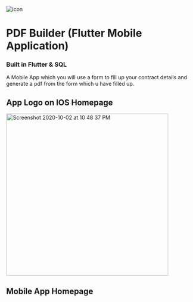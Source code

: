 ![icon](https://user-images.githubusercontent.com/22993048/94937048-a5d15e00-0501-11eb-890e-df3a4561d5e6.jpg)
# PDF Builder (Flutter Mobile Application)
### Built in Flutter & SQL
A Mobile App which you will use a form to fill up your contract details and generate a pdf from the form which u have filled up.


## App Logo on IOS Homepage
<img width="435" alt="Screenshot 2020-10-02 at 10 48 37 PM" src="https://user-images.githubusercontent.com/22993048/94937364-11b3c680-0502-11eb-802c-905d034e674d.png">

## Mobile App Homepage
